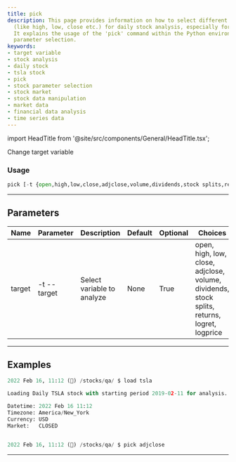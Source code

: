 ```yaml
---
title: pick
description: This page provides information on how to select different parameters
  (like high, low, close etc.) for daily stock analysis, especially for TSLA stocks.
  It explains the usage of the 'pick' command within the Python environment for stock
  parameter selection.
keywords:
- target variable
- stock analysis
- daily stock
- tsla stock
- pick
- stock parameter selection
- stock market
- stock data manipulation
- market data
- financial data analysis
- time series data
---
```


import HeadTitle from '@site/src/components/General/HeadTitle.tsx';

<HeadTitle title="stocks /qa/pick - Reference | OpenBB Terminal Docs" />

Change target variable

### Usage

```python wordwrap
pick [-t {open,high,low,close,adjclose,volume,dividends,stock splits,returns,logret,logprice}]
```

---

## Parameters

| Name | Parameter | Description | Default | Optional | Choices |
| ---- | --------- | ----------- | ------- | -------- | ------- |
| target | -t  --target | Select variable to analyze | None | True | open, high, low, close, adjclose, volume, dividends, stock splits, returns, logret, logprice |


---

## Examples

```python
2022 Feb 16, 11:12 (🦋) /stocks/qa/ $ load tsla

Loading Daily TSLA stock with starting period 2019-02-11 for analysis.

Datetime: 2022 Feb 16 11:12
Timezone: America/New_York
Currency: USD
Market:   CLOSED


2022 Feb 16, 11:12 (🦋) /stocks/qa/ $ pick adjclose
```
---
